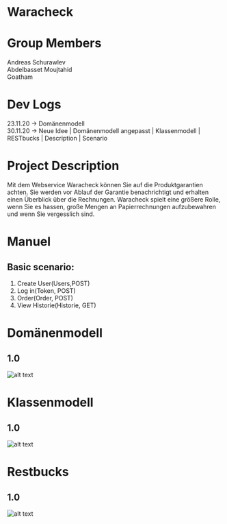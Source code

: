 # Waracheck

# Group Members
Andreas Schurawlev <br>
Abdelbasset Moujtahid <br>
Goatham <br>

# Dev Logs

23.11.20 -> Domänenmodell <br>
30.11.20 -> Neue Idee | Domänenmodell angepasst | Klassenmodell | RESTbucks | Description | Scenario


# Project Description
Mit dem Webservice Waracheck können Sie auf die Produktgarantien achten. Sie werden vor Ablauf der Garantie benachrichtigt und erhalten einen Überblick über die Rechnungen.
Waracheck spielt eine größere Rolle, wenn Sie es hassen, große Mengen an Papierrechnungen aufzubewahren und wenn Sie vergesslich sind.

# Manuel
## Basic scenario:
1. Create User(Users,POST)
2. Log in(Token, POST)
3. Order(Order, POST)
4. View Historie(Historie, GET)

# Domänenmodell
## 1.0
![alt text](https://i.ibb.co/416gGj2/Domain.png)
# Klassenmodell
## 1.0
![alt text](https://i.ibb.co/RjycsrX/Klassenmodell.png)
# Restbucks
## 1.0
![alt text](https://i.ibb.co/0Y1VtB3/Restbucks.png)
